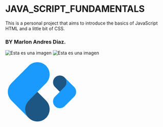 # JAVA_SCRIPT_FUNDAMENTALS

This is a personal project that aims to introduce the basics of JavaScript HTML and a little bit of CSS.

### BY Marlon Andres Diaz.

![Esta es una imagen](https://myoctocat.com/assets/images/base-octocat.svg)  ![Esta es una imagen](https://upload.wikimedia.org/wikipedia/commons/thumb/9/99/Unofficial_JavaScript_logo_2.svg/245px-Unofficial_JavaScript_logo_2.svg.png)

<svg version="1.2" preserveAspectRatio="xMidYMid" viewBox="0 0 228 198" xmlns="http://www.w3.org/2000/svg" width="228" height="198"><g><path fill='#199afc' d="M73.2 126.4c-15 15-15 39.3 0 54.3L19 126.4C4 111.5 4 87.2 19 72.2L73.2 18c15-15 39.2-15 54.2 0s15 39.2 0 54.2z"/><path fill="#1d5682" d="m73.2 126.4 27.1-27.1 27.1 27.1c15 15 15 39.3 0 54.3-15 14.9-39.2 14.9-54.2 0-15-15-15-39.3 0-54.3z"/><g><path fill="#199afc" d="M185.5 84.3c8.3-8.2 8.3-21.7 0-29.9l30 29.9c8.2 8.3 8.2 21.7 0 30l-30 30c-8.3 8.3-21.7 8.3-30 0s-8.3-21.7 0-30z"/><path fill="#1d5682" d="m185.5 84.3-15 15-15-15c-8.3-8.2-8.3-21.7 0-29.9 8.3-8.3 21.7-8.3 30 0 8.3 8.2 8.3 21.7 0 29.9z"/></g></g></svg>
